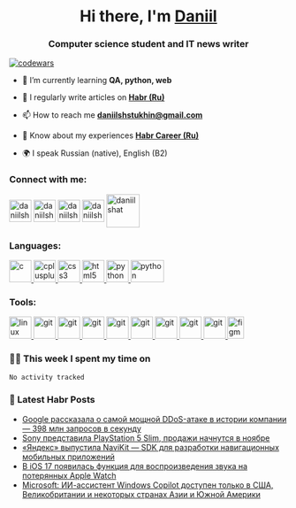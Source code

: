 <h1 align="center">Hi there, I'm <a href="https://daniilshat.ru/" target="_blank">Daniil</a> </h1>
<h3 align="center">Computer science student and IT news writer</h3>

[![codewars](https://www.codewars.com/users/daniilshat/badges/small)](https://www.codewars.com/users/daniilshat)  


- 🌱 I’m currently learning **QA, python, web**

- 📝 I regularly write articles on [**Habr (Ru)**](https://habr.com/ru/users/daniilshat/posts/)

- 📫 How to reach me **daniilshstukhin@gmail.com**

- 📄 Know about my experiences [**Habr Career (Ru)**](https://career.habr.com/daniilshat)

- 🌍 I speak Russian (native), English (B2)

### Connect with me:
<p align="left">
<a href="https://t.me/wa1pper" target="blank"><img align="center" src="https://raw.githubusercontent.com/daniilshat/daniilshat/2d7eafe5250314b3d422c86b35de062e0f1f5178/icons/Telegram.svg" alt="daniilshat" height="40" width="40" /></a>
<a href="https://vk.com/daniilshat" target="blank"><img align="center" src="https://raw.githubusercontent.com/daniilshat/daniilshat/2d7eafe5250314b3d422c86b35de062e0f1f5178/icons/vk.svg" alt="daniilshat" height="40" width="40" /></a>
<a href="https://codepen.io/daniilshat" target="blank"><img align="center" src="https://raw.githubusercontent.com/daniilshat/daniilshat/2d7eafe5250314b3d422c86b35de062e0f1f5178/icons/codepen.svg" alt="daniilshat" height="40" width="40" /></a>
<a href="https://open.spotify.com/user/p0dhegmrdlyqah3o1od5aypb0?si=M-nsOUPpQLuqfVTpim6CEg&utm_source=copy-link" target="blank"><img align="center" src="https://raw.githubusercontent.com/daniilshat/daniilshat/5d465d2dc41025f6921c12e40cf3fa0a40b5bddb/icons/spotify-2.svg" alt="daniilshat" height="40" width="40" /></a>
<a href="https://habr.com/ru/users/daniilshat/posts/" target="blank"><img align="center" src="https://raw.githubusercontent.com/daniilshat/daniilshat/d71898e2a08f31fd3f9512a9d30d3cb1d025a649/icons/habr.svg" alt="daniilshat" height="60" width="60" /></a>
</p>

### Languages:
<p align="left"> 
<a href="https://www.cprogramming.com/" target="_blank" rel="noreferrer"> <img src="https://raw.githubusercontent.com/daniilshat/daniilshat/2d7eafe5250314b3d422c86b35de062e0f1f5178/icons/C.svg" alt="c" width="40" height="40"/> </a> 
<a href="https://www.w3schools.com/cpp/" target="_blank" rel="noreferrer"> <img src="https://raw.githubusercontent.com/daniilshat/daniilshat/2d7eafe5250314b3d422c86b35de062e0f1f5178/icons/C%2B%2B.svg" alt="cplusplus" width="40" height="40"/> </a> 
<a href="https://www.w3schools.com/css/" target="_blank" rel="noreferrer"> <img src="https://raw.githubusercontent.com/daniilshat/daniilshat/2d7eafe5250314b3d422c86b35de062e0f1f5178/icons/CSS3.svg" alt="css3" width="40" height="40"/> </a> 
<a href="https://www.w3.org/html/" target="_blank" rel="noreferrer"> <img src="https://raw.githubusercontent.com/daniilshat/daniilshat/2d7eafe5250314b3d422c86b35de062e0f1f5178/icons/HTML5.svg" alt="html5" width="40" height="40"/> </a> 
<a href="https://www.python.org" target="_blank" rel="noreferrer"> <img src="https://raw.githubusercontent.com/daniilshat/daniilshat/2d7eafe5250314b3d422c86b35de062e0f1f5178/icons/python.svg" alt="python" width="40" height="40"/> </a> 
<a href="https://www.markdownguide.org/basic-syntax/" target="_blank" rel="noreferrer"> <img src="https://raw.githubusercontent.com/daniilshat/daniilshat/c74242689872258d4882fe938a6257c2da710353/icons/markdown-white.svg" alt="python" width="60" height="40"/> </a> 
</p>

### Tools:
<p align="left"> 
<a href="https://www.linux.org/" target="_blank" rel="noreferrer"> <img src="https://raw.githubusercontent.com/daniilshat/daniilshat/2d7eafe5250314b3d422c86b35de062e0f1f5178/icons/linux.svg" alt="linux" width="40" height="40"/> </a> 
<a href="http://www.gnu.org/software/bash/" target="_blank" rel="noreferrer"> <img src="https://raw.githubusercontent.com/daniilshat/daniilshat/2583381c09497c680369e95dce7e029d93484d94/icons/Bash.svg" alt="git" width="40" height="40"/> </a> 
<a href="https://git-scm.com/" target="_blank" rel="noreferrer"> <img src="https://raw.githubusercontent.com/daniilshat/daniilshat/2d7eafe5250314b3d422c86b35de062e0f1f5178/icons/git.svg" alt="git" width="40" height="40"/> </a> 
<a href="https://www.jetbrains.com/pycharm/" target="_blank" rel="noreferrer"> <img src="https://raw.githubusercontent.com/daniilshat/daniilshat/2583381c09497c680369e95dce7e029d93484d94/icons/PyCharm.svg" alt="git" width="40" height="40"/> </a> 
<a href="https://www.jetbrains.com/clion/" target="_blank" rel="noreferrer"> <img src="https://raw.githubusercontent.com/daniilshat/daniilshat/2583381c09497c680369e95dce7e029d93484d94/icons/clion.svg" alt="git" width="40" height="40"/> </a> 
<a href="https://www.jetbrains.com/webstorm/" target="_blank" rel="noreferrer"> <img src="https://raw.githubusercontent.com/daniilshat/daniilshat/2583381c09497c680369e95dce7e029d93484d94/icons/WebStorm.svg" alt="git" width="40" height="40"/> </a> 
<a href="https://code.visualstudio.com/" target="_blank" rel="noreferrer"> <img src="https://raw.githubusercontent.com/daniilshat/daniilshat/2583381c09497c680369e95dce7e029d93484d94/icons/VS-code.svg" alt="git" width="40" height="40"/> </a> 
<a href="https://jupyter.org/" target="_blank" rel="noreferrer"> <img src="https://raw.githubusercontent.com/daniilshat/daniilshat/2583381c09497c680369e95dce7e029d93484d94/icons/Jupyter.svg" alt="git" width="40" height="40"/> </a> 
<a href="https://www.gitkraken.com/" target="_blank" rel="noreferrer"> <img src="https://raw.githubusercontent.com/daniilshat/daniilshat/2583381c09497c680369e95dce7e029d93484d94/icons/gitkraken.svg" alt="git" width="40" height="40"/> </a> 
<a href="https://www.figma.com/" target="_blank" rel="noreferrer"> <img src="https://raw.githubusercontent.com/daniilshat/daniilshat/2d7eafe5250314b3d422c86b35de062e0f1f5178/icons/figma.svg" alt="figma" width="30" height="40"/> </a> 
</p>


### 🧑‍💻 This week I spent my time on
<!--START_SECTION:waka-->

```txt
No activity tracked
```

<!--END_SECTION:waka-->

### 📃 Latest Habr Posts  
<!-- BLOG-POST-LIST:START -->
- [Google рассказала о самой мощной DDoS-атаке в истории компании — 398 млн запросов в секунду](https://habr.com/ru/news/766600/?utm_campaign=766600&utm_source=habrahabr&utm_medium=rss)
- [Sony представила PlayStation 5 Slim, продажи начнутся в ноябре](https://habr.com/ru/news/766592/?utm_campaign=766592&utm_source=habrahabr&utm_medium=rss)
- [«Яндекс» выпустила NaviKit — SDK для разработки навигационных мобильных приложений](https://habr.com/ru/news/766528/?utm_campaign=766528&utm_source=habrahabr&utm_medium=rss)
- [В iOS 17 появилась функция для воспроизведения звука на потерянных Apple Watch](https://habr.com/ru/news/766388/?utm_campaign=766388&utm_source=habrahabr&utm_medium=rss)
- [Microsoft: ИИ-ассистент Windows Copilot доступен только в США, Великобритании и некоторых странах Азии и Южной Америки](https://habr.com/ru/news/766340/?utm_campaign=766340&utm_source=habrahabr&utm_medium=rss)
<!-- BLOG-POST-LIST:END -->  
